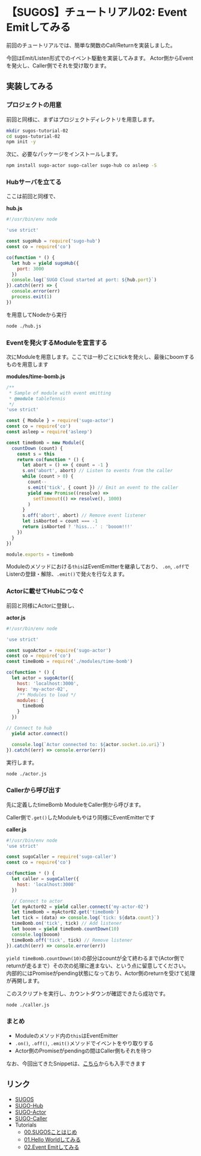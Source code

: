 # 【SUGOS】チュートリアル02: Event Emitしてみる

前回のチュートリアルでは、簡単な関数のCall/Returnを実装しました。

今回はEmit/Listen形式でのイベント駆動を実装してみます。
Actor側からEventを発火し、Caller側でそれを受け取ります。


## 実装してみる

### プロジェクトの用意

前回と同様に、まずはプロジェクトディレクトリを用意します。

```bash
mkdir sugos-tutorial-02
cd sugos-tutorial-02
npm init -y

```

次に、必要なパッケージをインストールします。

```bash
npm install sugo-actor sugo-caller sugo-hub co asleep -S
```

### Hubサーバを立てる

ここは前回と同様で、

**hub.js**
```javascript
#!/usr/bin/env node

'use strict'

const sugoHub = require('sugo-hub')
const co = require('co')

co(function * () {
  let hub = yield sugoHub({
    port: 3000
  })
  console.log(`SUGO Cloud started at port: ${hub.port}`)
}).catch((err) => {
  console.error(err)
  process.exit(1)
})

```

を用意してNodeから実行

```bash
node ./hub.js
```

### Eventを発火するModuleを宣言する

次にModuleを用意します。ここでは一秒ごとにtickを発火し、最後にboomするものを用意します

**modules/time-bomb.js**
```javascript
/**
 * Sample of module with event emitting
 * @module tableTennis
 */
'use strict'

const { Module } = require('sugo-actor')
const co = require('co')
const asleep = require('asleep')

const timeBomb = new Module({
  countDown (count) {
    const s = this
    return co(function * () {
      let abort = () => { count = -1 }
      s.on('abort', abort) // Listen to events from the caller
      while (count > 0) {
        count--
        s.emit('tick', { count }) // Emit an event to the caller
        yield new Promise((resolve) =>
          setTimeout(() => resolve(), 1000)
        )
      }
      s.off('abort', abort) // Remove event listener
      let isAborted = count === -1
      return isAborted ? 'hiss...' : 'booom!!!'
    })
  }
})

module.exports = timeBomb

```

Moduleのメソッドにおける`this`はEventEmitterを継承しており、
`.on`, `.off`でListerの登録・解除、`.emit()`で発火を行なえます。


### Actorに載せてHubにつなぐ

前回と同様にActorに登録し、

**actor.js**
```javascript
#!/usr/bin/env node

'use strict'

const sugoActor = require('sugo-actor')
const co = require('co')
const timeBomb = require('./modules/time-bomb')

co(function * () {
  let actor = sugoActor({
    host: 'localhost:3000',
    key: 'my-actor-02',
    /** Modules to load */
    modules: {
      timeBomb
    }
  })

// Connect to hub
  yield actor.connect()

  console.log(`Actor connected to: ${actor.socket.io.uri}`)
}).catch((err) => console.error(err))

```

実行します。

```bash
node ./actor.js
```

### Callerから呼び出す

先に定義したtimeBomb ModuleをCaller側から呼びます。

Caller側で`.get()`したModuleもやはり同様にEventEmitterです

**caller.js**
```javascript
#!/usr/bin/env node
'use strict'

const sugoCaller = require('sugo-caller')
const co = require('co')

co(function * () {
  let caller = sugoCaller({
    host: 'localhost:3000'
  })

  // Connect to actor
  let myActor02 = yield caller.connect('my-actor-02')
  let timeBomb = myActor02.get('timeBomb')
  let tick = (data) => console.log(`tick: ${data.count}`)
  timeBomb.on('tick', tick) // Add listener
  let booom = yield timeBomb.countDown(10)
  console.log(booom)
  timeBomb.off('tick', tick) // Remove listener
}).catch((err) => console.error(err))

```

`yield timeBomb.countDown(10)`の部分はcountが全て終わるまで(Actor側でreturnが走るまで）その次の処理に進まない、という点に留意してください。
内部的にはPromiseがpending状態になっており、Actor側のreturnを受けて処理が再開します。

このスクリプトを実行し、カウントダウンが確認できたら成功です。

```bash
node ./caller.js
```

### まとめ

+ Moduleのメソッド内の`this`はEventEmitter
+ `.on()`, `.off()`, `.emit()`メソッドでイベントをやり取りする
+ Actor側のPromiseがpendingの間はCaller側もそれを待つ

なお、今回出てきたSnippetは、[こちら](https://github.com/realglobe-Inc/sugos-tutorial/tree/master/example/tutorial-02)からも入手できます

## リンク

+ [SUGOS](https://github.com/realglobe-Inc/sugos)
+ [SUGO-Hub](https://github.com/realglobe-Inc/sugo-hub)
+ [SUGO-Actor](https://github.com/realglobe-Inc/sugo-actor)
+ [SUGO-Caller](https://github.com/realglobe-Inc/sugo-caller)
+ Tutorials
  + [00.SUGOSことはじめ](https://github.com/realglobe-Inc/sugos-tutorial/blob/master/dist/markdown/ja/00.SUGOS%E3%81%93%E3%81%A8%E3%81%AF%E3%81%98%E3%82%81.md)
  + [01.Hello Worldしてみる](https://github.com/realglobe-Inc/sugos-tutorial/blob/master/dist/markdown/ja/01.Hello%20World%E3%81%97%E3%81%A6%E3%81%BF%E3%82%8B.md)
  + [02.Event Emitしてみる](https://github.com/realglobe-Inc/sugos-tutorial/blob/master/dist/markdown/ja/02.Event%20Emit%E3%81%97%E3%81%A6%E3%81%BF%E3%82%8B.md)
